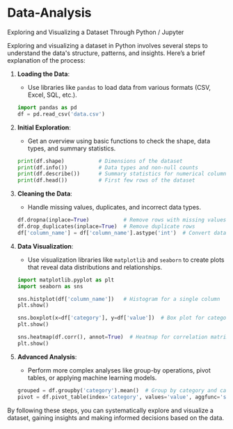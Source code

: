 # Data-Analysis
Exploring and Visualizing a Dataset Through Python /  Jupyter

Exploring and visualizing a dataset in Python involves several steps to understand the data's structure, patterns, and insights. Here’s a brief explanation of the process:

1. **Loading the Data**:
   - Use libraries like `pandas` to load data from various formats (CSV, Excel, SQL, etc.).
   ```python
   import pandas as pd
   df = pd.read_csv('data.csv')
   ```

2. **Initial Exploration**:
   - Get an overview using basic functions to check the shape, data types, and summary statistics.
   ```python
   print(df.shape)           # Dimensions of the dataset
   print(df.info())          # Data types and non-null counts
   print(df.describe())      # Summary statistics for numerical columns
   print(df.head())          # First few rows of the dataset
   ```

3. **Cleaning the Data**:
   - Handle missing values, duplicates, and incorrect data types.
   ```python
   df.dropna(inplace=True)           # Remove rows with missing values
   df.drop_duplicates(inplace=True)  # Remove duplicate rows
   df['column_name'] = df['column_name'].astype('int')  # Convert data types
   ```

4. **Data Visualization**:
   - Use visualization libraries like `matplotlib` and `seaborn` to create plots that reveal data distributions and relationships.
   ```python
   import matplotlib.pyplot as plt
   import seaborn as sns

   sns.histplot(df['column_name'])   # Histogram for a single column
   plt.show()

   sns.boxplot(x=df['category'], y=df['value'])  # Box plot for categories
   plt.show()

   sns.heatmap(df.corr(), annot=True)  # Heatmap for correlation matrix
   plt.show()
   ```

5. **Advanced Analysis**:
   - Perform more complex analyses like group-by operations, pivot tables, or applying machine learning models.
   ```python
   grouped = df.groupby('category').mean()  # Group by category and calculate mean
   pivot = df.pivot_table(index='category', values='value', aggfunc='sum')  # Pivot table
   ```

By following these steps, you can systematically explore and visualize a dataset, gaining insights and making informed decisions based on the data.
